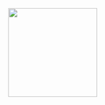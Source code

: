 
<div align="start">
  <a href="https://github.com/logeshpalani30">
  <img height="180em" src="https://github-readme-stats.vercel.app/api/top-langs/?username=logeshpalani30&layout=compact&langs_count=7&theme=react"/>
  </a>
</div>
